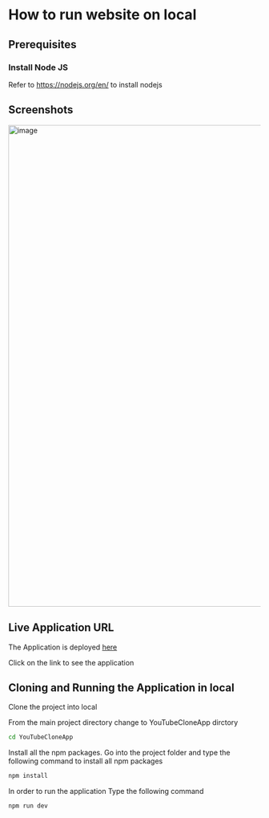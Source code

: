 # How to run website on local

## Prerequisites

### Install Node JS
Refer to https://nodejs.org/en/ to install nodejs

## Screenshots

<img width="960" alt="image" src="https://github.com/BruhNav/YouTubeCloneApp/assets/75622946/13b96d4f-06ee-417f-b08c-2d596f56020a">

## Live Application URL

The Application is deployed [here](https://you-tube-clone-app-three.vercel.app/)

Click on the link to see the application

## Cloning and Running the Application in local

Clone the project into local

From the main project directory change to YouTubeCloneApp dirctory

```bash
cd YouTubeCloneApp
```

Install all the npm packages. Go into the project folder and type the following command to install all npm packages

```bash
npm install
```

In order to run the application Type the following command

```bash
npm run dev
```
